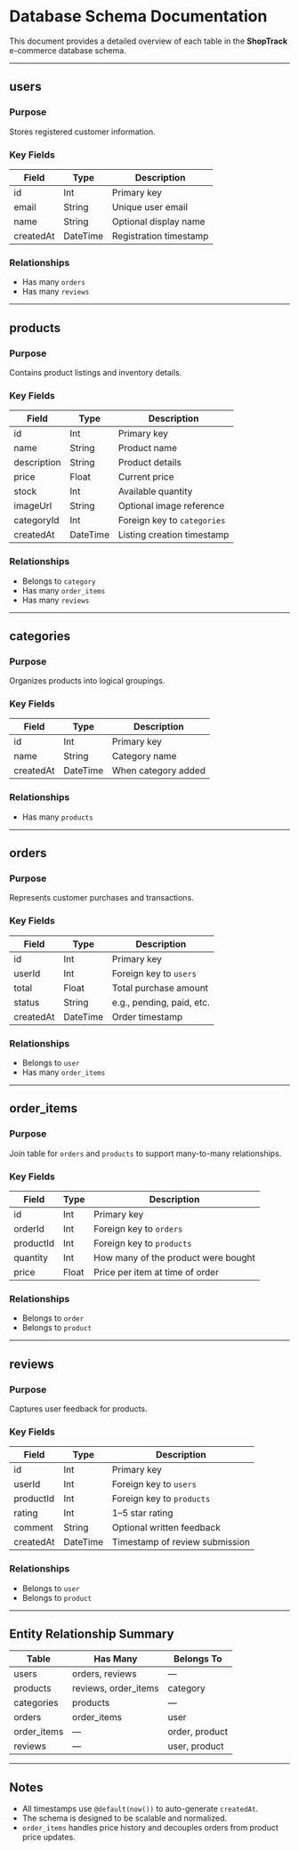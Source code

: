 # Database Schema Documentation

This document provides a detailed overview of each table in the **ShopTrack** e-commerce database schema.

---

## users

### Purpose
Stores registered customer information.

### Key Fields
| Field       | Type      | Description              |
|-------------|-----------|--------------------------|
| id          | Int       | Primary key              |
| email       | String    | Unique user email        |
| name        | String    | Optional display name    |
| createdAt   | DateTime  | Registration timestamp   |

### Relationships
- Has many `orders`
- Has many `reviews`

---

## products

### Purpose
Contains product listings and inventory details.

### Key Fields
| Field       | Type      | Description                |
|-------------|-----------|----------------------------|
| id          | Int       | Primary key                |
| name        | String    | Product name               |
| description | String    | Product details            |
| price       | Float     | Current price              |
| stock       | Int       | Available quantity         |
| imageUrl    | String    | Optional image reference   |
| categoryId  | Int       | Foreign key to `categories`|
| createdAt   | DateTime  | Listing creation timestamp |

### Relationships
- Belongs to `category`
- Has many `order_items`
- Has many `reviews`

---

## categories

### Purpose
Organizes products into logical groupings.

### Key Fields
| Field     | Type      | Description          |
|-----------|-----------|----------------------|
| id        | Int       | Primary key          |
| name      | String    | Category name        |
| createdAt | DateTime  | When category added  |

### Relationships
- Has many `products`

---

## orders

### Purpose
Represents customer purchases and transactions.

### Key Fields
| Field     | Type      | Description                |
|-----------|-----------|----------------------------|
| id        | Int       | Primary key                |
| userId    | Int       | Foreign key to `users`     |
| total     | Float     | Total purchase amount      |
| status    | String    | e.g., pending, paid, etc.  |
| createdAt | DateTime  | Order timestamp            |

### Relationships
- Belongs to `user`
- Has many `order_items`

---

## order_items

### Purpose
Join table for `orders` and `products` to support many-to-many relationships.

### Key Fields
| Field     | Type    | Description                         |
|-----------|---------|-------------------------------------|
| id        | Int     | Primary key                         |
| orderId   | Int     | Foreign key to `orders`             |
| productId | Int     | Foreign key to `products`           |
| quantity  | Int     | How many of the product were bought |
| price     | Float   | Price per item at time of order     |

### Relationships
- Belongs to `order`
- Belongs to `product`

---

## reviews

### Purpose
Captures user feedback for products.

### Key Fields
| Field     | Type      | Description                         |
|-----------|-----------|-------------------------------------|
| id        | Int       | Primary key                         |
| userId    | Int       | Foreign key to `users`              |
| productId | Int       | Foreign key to `products`           |
| rating    | Int       | 1–5 star rating                     |
| comment   | String    | Optional written feedback           |
| createdAt | DateTime  | Timestamp of review submission      |

### Relationships
- Belongs to `user`
- Belongs to `product`

---

## Entity Relationship Summary

| Table        | Has Many          | Belongs To     |
|--------------|-------------------|----------------|
| users        | orders, reviews   | —              |
| products     | reviews, order_items | category    |
| categories   | products          | —              |
| orders       | order_items       | user           |
| order_items  | —                 | order, product |
| reviews      | —                 | user, product  |

---

## Notes

- All timestamps use `@default(now())` to auto-generate `createdAt`.
- The schema is designed to be scalable and normalized.
- `order_items` handles price history and decouples orders from product price updates.

